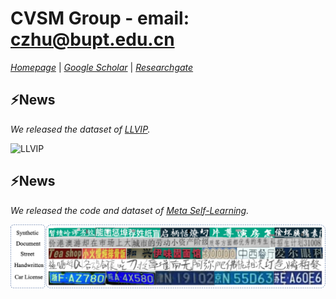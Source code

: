 # CVSM Group - email: czhu@bupt.edu.cn 

[*Homepage*](https://teacher.bupt.edu.cn/zhuchuang/en/index.htm) | [*Google Scholar*](https://scholar.google.com/citations?hl=zh-CN&user=FuCo7AkAAAAJ&view_op=list_works) | [*Researchgate*](https://www.researchgate.net/profile/Chuang_Zhu)


## ⚡News

*We released the dataset of [LLVIP](https://bupt-ai-cz.github.io/LLVIP/).*

![LLVIP](https://github.com/bupt-ai-cz/LLVIP/blob/main/imgs/figure1-LR.png)

## ⚡News

*We released the code and dataset of [Meta Self-Learning](https://bupt-ai-cz.github.io/Meta-SelfLearning/).*

![Meta Self-Learning](https://github.com/bupt-ai-cz/Meta-SelfLearning/blob/main/imgs/dataset1.png)
